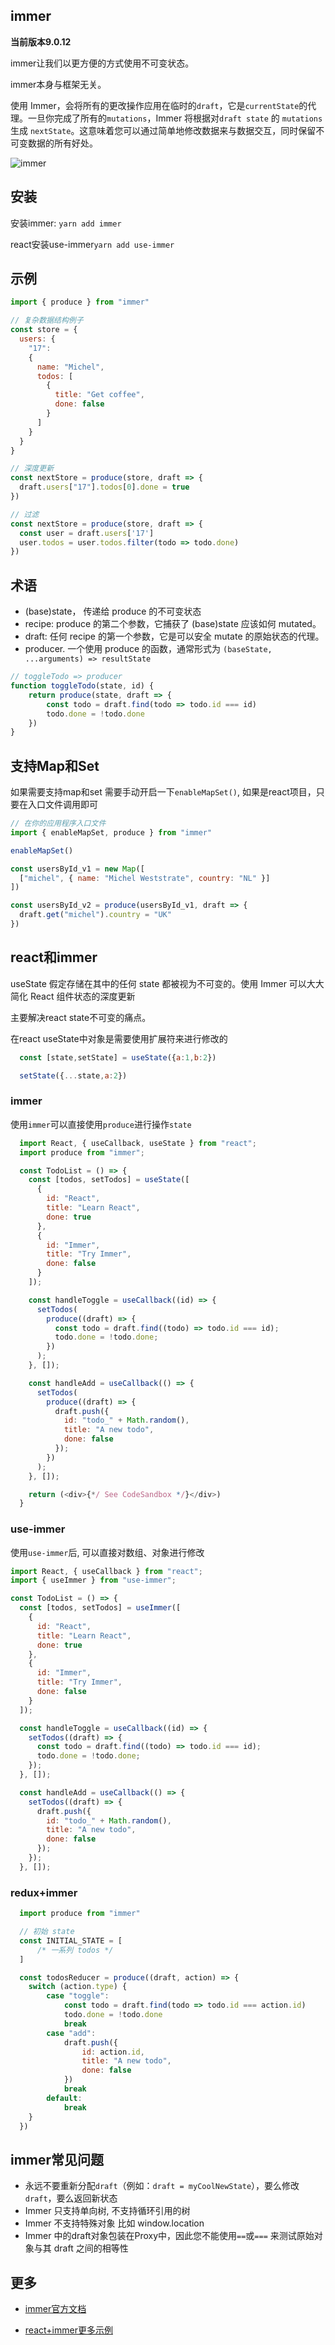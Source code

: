 ## immer

**当前版本9.0.12**

immer让我们以更方便的方式使用不可变状态。

immer本身与框架无关。

使用 Immer，会将所有的更改操作应用在临时的`draft`，它是`currentState`的代理。一旦你完成了所有的`mutations`，Immer 将根据对`draft state` 的 `mutations` 生成 `nextState`。这意味着您可以通过简单地修改数据来与数据交互，同时保留不可变数据的所有好处。

![immer](./assets/immer.png)

## 安装

  安装immer: `yarn add immer`

  react安装use-immer`yarn add use-immer`

## 示例

```js
import { produce } from "immer"

// 复杂数据结构例子
const store = {
  users: {
    "17":
    {
      name: "Michel",
      todos: [
        {
          title: "Get coffee",
          done: false
        }
      ]
    }
  }
}

// 深度更新
const nextStore = produce(store, draft => {
  draft.users["17"].todos[0].done = true
})

// 过滤
const nextStore = produce(store, draft => {
  const user = draft.users['17']
  user.todos = user.todos.filter(todo => todo.done)
})

```

## 术语

* (base)state， 传递给 produce 的不可变状态
* recipe: produce 的第二个参数，它捕获了 (base)state 应该如何 mutated。
* draft: 任何 recipe 的第一个参数，它是可以安全 mutate 的原始状态的代理。
* producer. 一个使用 produce 的函数，通常形式为 `(baseState, ...arguments) => resultState`

```js
// toggleTodo => producer
function toggleTodo(state, id) {
    return produce(state, draft => {
        const todo = draft.find(todo => todo.id === id)
        todo.done = !todo.done
    })
}
```

## 支持Map和Set

如果需要支持map和set 需要手动开启一下`enableMapSet()`, 如果是react项目，只要在入口文件调用即可
```js
// 在你的应用程序入口文件
import { enableMapSet, produce } from "immer"

enableMapSet()

const usersById_v1 = new Map([
  ["michel", { name: "Michel Weststrate", country: "NL" }]
])

const usersById_v2 = produce(usersById_v1, draft => {
  draft.get("michel").country = "UK"
})
```
## react和immer

useState 假定存储在其中的任何 state 都被视为不可变的。使用 Immer 可以大大简化 React 组件状态的深度更新

主要解决react state不可变的痛点。

在react useState中对象是需要使用扩展符来进行修改的

```js
  const [state,setState] = useState({a:1,b:2})

  setState({...state,a:2})
```
### immer

使用`immer`可以直接使用`produce`进行操作`state`

```js
  import React, { useCallback, useState } from "react";
  import produce from "immer";

  const TodoList = () => {
    const [todos, setTodos] = useState([
      {
        id: "React",
        title: "Learn React",
        done: true
      },
      {
        id: "Immer",
        title: "Try Immer",
        done: false
      }
    ]);

    const handleToggle = useCallback((id) => {
      setTodos(
        produce((draft) => {
          const todo = draft.find((todo) => todo.id === id);
          todo.done = !todo.done;
        })
      );
    }, []);

    const handleAdd = useCallback(() => {
      setTodos(
        produce((draft) => {
          draft.push({
            id: "todo_" + Math.random(),
            title: "A new todo",
            done: false
          });
        })
      );
    }, []);

    return (<div>{*/ See CodeSandbox */}</div>)
  }
```

### use-immer

使用`use-immer`后, 可以直接对数组、对象进行修改
```js
import React, { useCallback } from "react";
import { useImmer } from "use-immer";

const TodoList = () => {
  const [todos, setTodos] = useImmer([
    {
      id: "React",
      title: "Learn React",
      done: true
    },
    {
      id: "Immer",
      title: "Try Immer",
      done: false
    }
  ]);

  const handleToggle = useCallback((id) => {
    setTodos((draft) => {
      const todo = draft.find((todo) => todo.id === id);
      todo.done = !todo.done;
    });
  }, []);

  const handleAdd = useCallback(() => {
    setTodos((draft) => {
      draft.push({
        id: "todo_" + Math.random(),
        title: "A new todo",
        done: false
      });
    });
  }, []);
```

### redux+immer

```js
  import produce from "immer"

  // 初始 state
  const INITIAL_STATE = [
      /* 一系列 todos */
  ]

  const todosReducer = produce((draft, action) => {
    switch (action.type) {
        case "toggle":
            const todo = draft.find(todo => todo.id === action.id)
            todo.done = !todo.done
            break
        case "add":
            draft.push({
                id: action.id,
                title: "A new todo",
                done: false
            })
            break
        default:
            break
    }
  })
```

## immer常见问题

* 永远不要重新分配`draft`（例如：`draft = myCoolNewState`），要么修改 `draft`，要么返回新状态
* Immer 只支持单向树, 不支持循环引用的树
* Immer 不支持特殊对象 比如 window.location
* Immer 中的draft对象包装在Proxy中，因此您不能使用`==`或`===` 来测试原始对象与其 draft 之间的相等性

## 更多

* [immer官方文档](https://immerjs.github.io/immer/)

* [react+immer更多示例](https://immerjs.github.io/immer/example-setstate/)